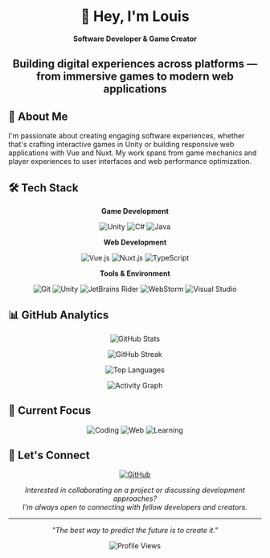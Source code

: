 <div align="center">

# 👋 Hey, I'm Louis

**Software Developer & Game Creator**

## Building digital experiences across platforms — from immersive games to modern web applications

</div>


## 🚀 About Me

I'm passionate about creating engaging software experiences, whether that's crafting interactive games in Unity or building responsive web applications with Vue and Nuxt. My work spans from game mechanics and player experiences to user interfaces and web performance optimization.

## 🛠️ Tech Stack

<div align="center">

**Game Development**

![Unity](https://img.shields.io/badge/Unity-000000?style=for-the-badge&logo=unity&logoColor=white)
![C#](https://img.shields.io/badge/C%23-239120?style=for-the-badge&logo=c-sharp&logoColor=white)
![Java](https://img.shields.io/badge/Java-ED8B00?style=for-the-badge&logo=openjdk&logoColor=white)

**Web Development**

![Vue.js](https://img.shields.io/badge/Vue.js-35495E?style=for-the-badge&logo=vue.js&logoColor=4FC08D)
![Nuxt.js](https://img.shields.io/badge/Nuxt.js-00C58E?style=for-the-badge&logo=nuxt.js&logoColor=white)
![TypeScript](https://img.shields.io/badge/TypeScript-007ACC?style=for-the-badge&logo=typescript&logoColor=white)

**Tools & Environment**

![Git](https://img.shields.io/badge/Git-F05032?style=for-the-badge&logo=git&logoColor=white)
![Unity](https://img.shields.io/badge/Unity-000000?style=for-the-badge&logo=unity&logoColor=white)
![JetBrains Rider](https://img.shields.io/badge/Rider-000000?style=for-the-badge&logo=rider&logoColor=white)
![WebStorm](https://img.shields.io/badge/WebStorm-000000?style=for-the-badge&logo=webstorm&logoColor=white)
![Visual Studio](https://img.shields.io/badge/Visual%20Studio-5C2D91?style=for-the-badge&logo=visual-studio&logoColor=white)

</div>

## 📊 GitHub Analytics

<div align="center">

![GitHub Stats](https://github-readme-stats.vercel.app/api?username=TinxLD&show_icons=true&theme=dark&hide_border=true&bg_color=0d1117&title_color=58a6ff&icon_color=58a6ff&text_color=c9d1d9&count_private=true)

![GitHub Streak](https://github-readme-streak-stats.herokuapp.com/?user=TinxLD&theme=dark&hide_border=true&background=0d1117&stroke=58a6ff&ring=58a6ff&fire=58a6ff&currStreakLabel=58a6ff)

![Top Languages](https://github-readme-stats.vercel.app/api/top-langs/?username=TinxLD&layout=compact&theme=dark&hide_border=true&bg_color=0d1117&title_color=58a6ff&text_color=c9d1d9&langs_count=8)

![Activity Graph](https://github-readme-activity-graph.vercel.app/graph?username=TinxLD&bg_color=0d1117&color=58a6ff&line=58a6ff&point=c9d1d9&area=true&hide_border=true)

</div>

## 🎯 Current Focus

<div align="center">

![Coding](https://img.shields.io/badge/🎮_Game_Development-Unity_&_C%23-blueviolet?style=flat-square)
![Web](https://img.shields.io/badge/🌐_Web_Development-Vue_&_Nuxt-success?style=flat-square)
![Learning](https://img.shields.io/badge/📚_Always_Learning-New_Technologies-orange?style=flat-square)

</div>

## 🤝 Let's Connect

<div align="center">

[![GitHub](https://img.shields.io/badge/GitHub-TinxLD-181717?style=for-the-badge&logo=github&logoColor=white)](https://github.com/TinxLD)

*Interested in collaborating on a project or discussing development approaches?*  
*I'm always open to connecting with fellow developers and creators.*

</div>

---

<div align="center">

*"The best way to predict the future is to create it."*

![Profile Views](https://komarev.com/ghpvc/?username=TinxLD&color=58a6ff&style=flat-square)

</div>
